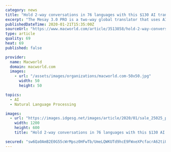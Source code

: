 ```yaml
---
category: news
title: "Hold 2-way conversations in 76 languages with this $130 AI translator"
excerpt: "The Mesay 3.0 PRO is a two-way global translator that uses AI to translate 76 different languages in real-time. All you have to do is speak in your native language and the Mesay will translate your speech into the language of your conversing partner, and vice versa. It also features a 2.4-inch HD display that transcribes your speech into text."
publishedDateTime: 2020-01-21T15:35:00Z
sourceUrl: "https://www.macworld.com/article/3513858/hold-2-way-conversations-in-76-languages-with-this-130-ai-translator.html"
type: article
quality: 69
heat: 69
published: false

provider:
  name: Macworld
  domain: macworld.com
  images:
    - url: "/assets/images/organizations/macworld.com-50x50.jpg"
      width: 50
      height: 50

topics:
  - AI
  - Natural Language Processing

images:
  - url: "https://images.idgesg.net/images/article/2020/01/sale_25025_primary_image_wide-100826738-large.jpg"
    width: 1200
    height: 600
    title: "Hold 2-way conversations in 76 languages with this $130 AI translator"

secured: "sw6Qa0AmB2E0G55cWrMpsz0HFwTb/UmeLQWKUTd9hcE9FWxeXPcfacrA62tiU/M0eKDIlbSrAW1Oi0DBcUlvp8H1ZXjtAr8RvadYhGYl6eHd7gFRVyeNspbA2CbZbPnSxRChmgC8AUm3Z/pDSwhNLA6DzDDGdYUuGqNzk+CBXyaUVbTnrgFwBK/vaauNMTvpUA6qrVRMHHJBf9jO75xKUkPLtl6zQHlbhCMIpczBBWHnzuZFA5c65jVccp256z+s3ApxwSAgXedmVvb95aimIsENOwrSuX4jeq+C9+LafWSBt1Mt2Q9c37QLFg0lu/k5bdTChF/YPRcZSu+tBnYa3ABDzoolPScBGGJY3RmDA34UcDl2bDVGaNUu2MkK6ostRk1WGltSqxjLsvXr/YYR9zSpUrX8JCPMYHmKV9pcvLSojMedjRbySUeqhO+3Hd1XrlFfgG7EO16AXTTnsWt4rQ==;lV1OSzJzdVvk2JWpoD5FjQ=="
---
```


